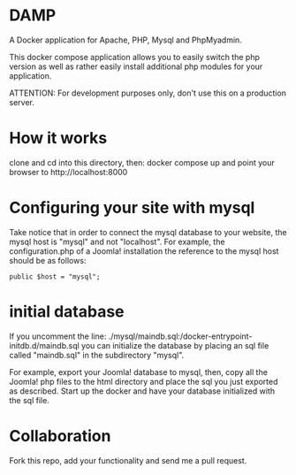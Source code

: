 # DAMP

A Docker application for Apache, PHP, Mysql and PhpMyadmin.

This docker compose application allows you to easily switch the php version as well as rather easily install additional php modules for your application.

ATTENTION: For development purposes only, don't use this on a production server. 

# How it works

clone and cd into this directory, then:
    docker compose up
and point your browser to http://localhost:8000

# Configuring your site with mysql

Take notice that in order to connect the mysql database to your website, the mysql host is "mysql" and not "localhost". For example, the configuration.php of a Joomla! installation the reference to the mysql host should be as follows:

    public $host = "mysql";

# initial database

If you uncomment the line:
./mysql/maindb.sql:/docker-entrypoint-initdb.d/maindb.sql
you can initialize the database by placing an sql file called "maindb.sql" in the subdirectory "mysql". 

For example, export your Joomla! database to mysql, then, copy all the Joomla! php files to the html directory and place the sql you just exported as described. Start up the docker and have your database initialized with the sql file.

# Collaboration

Fork this repo, add your functionality and send me a pull request.

